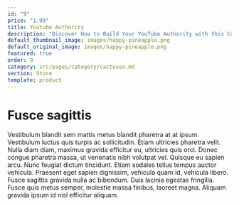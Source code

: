 ```yaml
---
id: "9"
price: "1.99"
title: Youtube Authority
description: "Discover How to Build Your YouTube Authority with this Comprehensive Guide on Starting and Growing a Successful YouTube Channel.\_ \_ \_ \_ \_ \_ \_ \_ Finally! A Comprehensive Guide on How to Start and Grow a Successful YouTube Channel for your Business or Brand."
default_thumbnail_image: images/happy-pineapple.png
default_original_image: images/happy-pineapple.png
featured: true
order: 9
category: src/pages/category/cactuses.md
section: Store
template: product
---
```


# Fusce sagittis

Vestibulum blandit sem mattis metus blandit pharetra at at ipsum. Vestibulum luctus quis turpis ac sollicitudin. Etiam ultricies pharetra velit. Nulla diam diam, maximus gravida efficitur eu, ultricies quis orci. Donec congue pharetra massa, ut venenatis nibh volutpat vel. Quisque eu sapien arcu. Nunc feugiat dictum tincidunt. Etiam sodales tellus tempus auctor vehicula. Praesent eget sapien dignissim, vehicula quam id, vehicula libero. Fusce sagittis gravida nulla ac bibendum. Duis lacinia egestas fringilla. Fusce quis metus semper, molestie massa finibus, laoreet magna. Aliquam gravida ipsum id nisl efficitur aliquam.
